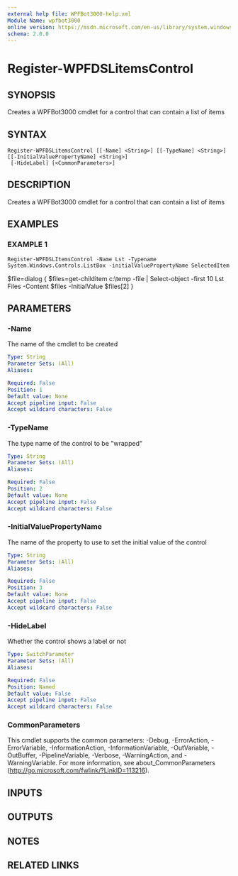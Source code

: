 ```yaml
---
external help file: WPFBot3000-help.xml
Module Name: wpfbot3000
online version: https://msdn.microsoft.com/en-us/library/system.windows.shapes.rectangle
schema: 2.0.0
---
```


# Register-WPFDSLitemsControl

## SYNOPSIS
Creates a WPFBot3000 cmdlet for a control that can contain a list of items

## SYNTAX

```
Register-WPFDSLitemsControl [[-Name] <String>] [[-TypeName] <String>] [[-InitialValuePropertyName] <String>]
 [-HideLabel] [<CommonParameters>]
```

## DESCRIPTION
Creates a WPFBot3000 cmdlet for a control that can contain a list of items

## EXAMPLES

### EXAMPLE 1
```
Register-WPFDSLItemsControl -Name Lst -Typename System.Windows.Controls.ListBox -initialValuePropertyName SelectedItem
```

$file=dialog {
    $files=get-childitem c:\temp -file | Select-object -first 10
    Lst Files -Content $files -InitialValue $files\[2\]
}

## PARAMETERS

### -Name
The name of the cmdlet to be created

```yaml
Type: String
Parameter Sets: (All)
Aliases:

Required: False
Position: 1
Default value: None
Accept pipeline input: False
Accept wildcard characters: False
```

### -TypeName
The type name of the control to be "wrapped"

```yaml
Type: String
Parameter Sets: (All)
Aliases:

Required: False
Position: 2
Default value: None
Accept pipeline input: False
Accept wildcard characters: False
```

### -InitialValuePropertyName
The name of the property to use to set the initial value of the control

```yaml
Type: String
Parameter Sets: (All)
Aliases:

Required: False
Position: 3
Default value: None
Accept pipeline input: False
Accept wildcard characters: False
```

### -HideLabel
Whether the control shows a label or not

```yaml
Type: SwitchParameter
Parameter Sets: (All)
Aliases:

Required: False
Position: Named
Default value: False
Accept pipeline input: False
Accept wildcard characters: False
```

### CommonParameters
This cmdlet supports the common parameters: -Debug, -ErrorAction, -ErrorVariable, -InformationAction, -InformationVariable, -OutVariable, -OutBuffer, -PipelineVariable, -Verbose, -WarningAction, and -WarningVariable.
For more information, see about_CommonParameters (http://go.microsoft.com/fwlink/?LinkID=113216).

## INPUTS

## OUTPUTS

## NOTES

## RELATED LINKS
